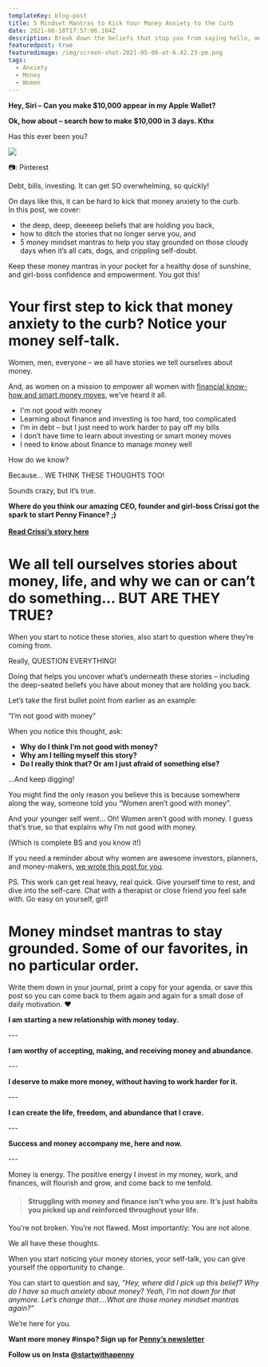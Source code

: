 ```yaml
---
templateKey: blog-post
title: 5 Mindset Mantras to Kick Your Money Anxiety to the Curb
date: 2021-06-18T17:57:06.104Z
description: Break down the beliefs that stop you from saying hello, money!
featuredpost: true
featuredimage: /img/screen-shot-2021-05-06-at-6.42.23-pm.png
tags:
  - Anxiety
  - Money
  - Women
---
```

**Hey, Siri – Can you make $10,000 appear in my Apple Wallet?**

**Ok, how about – search how to make $10,000 in 3 days. Kthx**

Has this ever been you?

![](/img/screen-shot-2021-05-06-at-6.42.23-pm.png)

📷: Pinterest 

Debt, bills, investing. It can get SO overwhelming, so quickly! 

On days like this, it can be hard to kick that money anxiety to the curb.\
In this post, we cover: 

* the deep, deep, deeeeep beliefs that are holding you back, 
* how to ditch the stories that no longer serve you, and 
* 5 money mindset mantras to help you stay grounded on those cloudy days when it’s all cats, dogs, and crippling self-doubt.

Keep these money mantras in your pocket for a healthy dose of sunshine, and girl-boss confidence and empowerment. You got this! 

# Your first step to kick that money anxiety to the curb? Notice your money self-talk.

Women, men, everyone – we all have stories we tell ourselves about money. 

And, as women on a mission to empower all women with [financial know-how and smart money moves](https://www.penny-finance.com/), we’ve heard it all. 

* I'm not good with money
* Learning about finance and investing is too hard, too complicated
* I’m in debt – but I just need to work harder to pay off my bills
* I don’t have time to learn about investing or smart money moves
* I need to know about finance to manage money well

How do we know? 

Because… WE THINK THESE THOUGHTS TOO! 

Sounds crazy, but it’s true. 

**Where do you think our amazing CEO, founder and girl-boss Crissi got the spark to start Penny Finance? ;)**\
\
**[Read Crissi’s story here](https://www.penny-finance.com/about)**

# We all tell ourselves stories about money, life, and why we can or can’t do something… BUT ARE THEY TRUE?

When you start to notice these stories, also start to question where they’re coming from.

Really, QUESTION EVERYTHING! 

Doing that helps you uncover what’s underneath these stories – including the deep-seated beliefs you have about money that are holding you back.

Let’s take the first bullet point from earlier as an example:

“I’m not good with money”

When you notice this thought, ask: 

* **Why do I think I’m not good with money?** 
* **Why am I telling myself this story?** 
* **Do I really think that? Or am I just afraid of something else?** 

…And keep digging! 

You might find the only reason you believe this is because somewhere along the way, someone told you “Women aren’t good with money”.

And your younger self went… Oh! Women aren’t good with money. I guess that’s true, so that explains why I’m not good with money. 

(Which is complete BS and you know it!)

If you need a reminder about why women are awesome investors, planners, and money-makers, [we wrote this post for you](https://blog.penny-finance.com/blog/2021-03-30-women-are-freakin%E2%80%99-awesome-your-financial-mentor-should-be-too/).

PS. This work can get real heavy, real quick. Give yourself time to rest, and dive into the self-care. Chat with a therapist or close friend you feel safe with. Go easy on yourself, girl!

# Money mindset mantras to stay grounded. Some of our favorites, in no particular order.  

Write them down in your journal, print a copy for your agenda, or save this post so you can come back to them again and again for a small dose of daily motivation. ❤ 

**I am starting a new relationship with money today.** 

\---

**I am worthy of accepting, making, and receiving money and abundance.**

\---

**I deserve to make more money, without having to work harder for it.** 

\---

**I can create the life, freedom, and abundance that I crave.** 

\---

**Success and money accompany me, here and now.** 

\---

Money is energy. The positive energy I invest in my money, work, and finances, will flourish and grow, and come back to me tenfold. 

> #### Struggling with money and finance isn’t who you are. It’s just habits you picked up and reinforced throughout your life. 

You’re not broken. You’re not flawed. Most importantly: You are not alone. 

We all have these thoughts. 

When you start noticing your money stories, your self-talk, you can give yourself the opportunity to change. 

You can start to question and say, *“Hey, where did I pick up this belief? Why do I have so much anxiety about money? Yeah, I’m not down for that anymore. Let’s change that.…What are those money mindset mantras again?”*

We’re here for you. 

**Want more money #inspo? Sign up for [Penny’s newsletter](http://penny-finance.com)**

**Follow us on Insta [@startwithapenny](http://instagram.com/startwithapenny)**